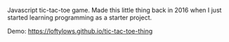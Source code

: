 Javascript tic-tac-toe game.
Made this little thing back in 2016 when I just started learning programming as a starter project.

Demo: https://loftylows.github.io/tic-tac-toe-thing
